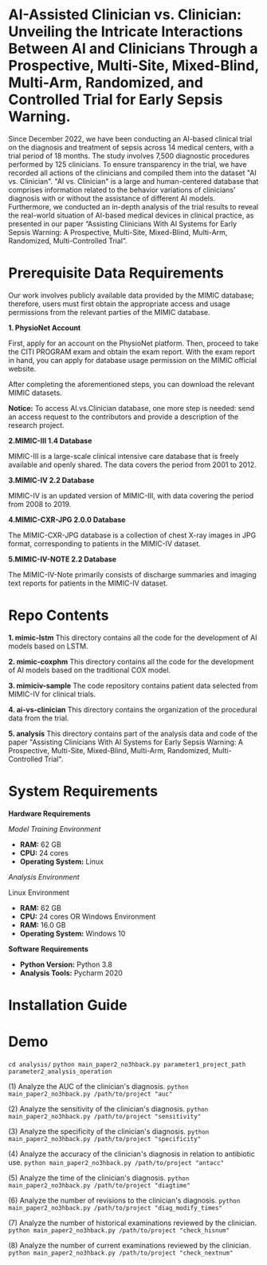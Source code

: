 # AI-Assisted Clinician vs. Clinician: Unveiling the Intricate Interactions Between AI and Clinicians Through a Prospective, Multi-Site, Mixed-Blind, Multi-Arm, Randomized, and Controlled Trial for Early Sepsis Warning.

Since December 2022, we have been conducting an AI-based clinical trial on the diagnosis and treatment of sepsis across 14 medical centers, with a trial period of 18 months. The study involves 7,500 diagnostic procedures performed by 125 clinicians. To ensure transparency in the trial, we have recorded all actions of the clinicians and compiled them into the dataset "AI vs. Clinician". "AI vs. Clinician" is a large and human-centered database that comprises information related to the behavior variations of clinicians’ diagnosis with or without the assistance of different AI models. Furthermore, we conducted an in-depth analysis of the trial results to reveal the real-world situation of AI-based medical devices in clinical practice, as presented in our paper “Assisting Clinicians With AI Systems for Early Sepsis Warning: A Prospective, Multi-Site, Mixed-Blind, Multi-Arm, Randomized, Multi-Controlled Trial”.


# Prerequisite Data Requirements

Our work involves publicly available data provided by the MIMIC database; therefore, users must first obtain the appropriate access and usage permissions from the relevant parties of the MIMIC database.

**1. PhysioNet Account**

First, apply for an account on the PhysioNet platform. Then, proceed to take the CITI PROGRAM exam and obtain the exam report. With the exam report in hand, you can apply for database usage permission on the MIMIC official website.

After completing the aforementioned steps, you can download the relevant MIMIC datasets.

**Notice:**  To access AI.vs.Clinician database, one more step is needed: send an access request to the contributors and provide a description of the research project.

**2.MIMIC-III 1.4 Database**

MIMIC-III is a large-scale clinical intensive care database that is freely available and openly shared. The data covers the period from 2001 to 2012.

**3.MIMIC-IV 2.2 Database**

MIMIC-IV is an updated version of MIMIC-III, with data covering the period from 2008 to 2019.


**4.MIMIC-CXR-JPG 2.0.0 Database**

The MIMIC-CXR-JPG database is a collection of chest X-ray images in JPG format, corresponding to patients in the MIMIC-IV dataset.


**5.MIMIC-IV-NOTE 2.2 Database**

The MIMIC-IV-Note primarily consists of discharge summaries and imaging text reports for patients in the MIMIC-IV dataset.




# Repo Contents

**1. mimic-lstm** This directory contains all the code for the development of AI models based on LSTM.

**2. mimic-coxphm** This directory contains all the code for the development of AI models based on the traditional COX model.

**3. mimiciv-sample**  The code repository contains patient data selected from MIMIC-IV for clinical trials.

**4. ai-vs-clinician**  This directory contains the organization of the procedural data from the trial.

**5. analysis**  This directory contains part of the analysis data and code of the paper "Assisting Clinicians With AI Systems for Early Sepsis Warning: A Prospective, Multi-Site, Mixed-Blind, Multi-Arm, Randomized, Multi-Controlled Trial".



# System Requirements

**Hardware Requirements**

*Model Training Environment*
- **RAM:** 62 GB
- **CPU:** 24 cores
- **Operating System:** Linux

*Analysis Environment*

Linux Environment
- **RAM:** 62 GB
- **CPU:** 24 cores
OR
Windows Environment
- **RAM:** 16.0 GB
- **Operating System:** Windows 10


**Software Requirements**
- **Python Version:** Python 3.8
- **Analysis Tools:** Pycharm 2020


# Installation Guide


# Demo

`cd analysis/`
 `python main_paper2_no3hback.py parameter1_project_path parameter2_analysis_operation`
 
 (1) Analyze the AUC of the clinician's diagnosis.
 `python main_paper2_no3hback.py /path/to/project "auc"`
 
 (2) Analyze the sensitivity of the clinician's diagnosis.
 `python main_paper2_no3hback.py /path/to/project "sensitivity"`

 (3) Analyze the specificity of the clinician's diagnosis.
 `python main_paper2_no3hback.py /path/to/project "specificity"`

 (4) Analyze the accuracy of the clinician's diagnosis in relation to antibiotic use.
 `python main_paper2_no3hback.py /path/to/project "antacc"`

 (5) Analyze the time of the clinician's diagnosis.
 `python main_paper2_no3hback.py /path/to/project "diagtime"`

 (6) Analyze the number of revisions to the clinician's diagnosis.
 `python main_paper2_no3hback.py /path/to/project "diag_modify_times"`
 
 (7) Analyze the number of historical examinations reviewed by the clinician.
 `python main_paper2_no3hback.py /path/to/project "check_hisnum"`
 
 (8) Analyze the number of current examinations reviewed by the clinician.
 `python main_paper2_no3hback.py /path/to/project "check_nextnum"`
































